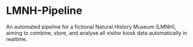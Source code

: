 # LMNH-Pipeline
An automated pipeline for a fictional Natural History Museum (LMNH), aiming to  combine, store, and analyse all visitor kiosk data automatically in realtime. 
